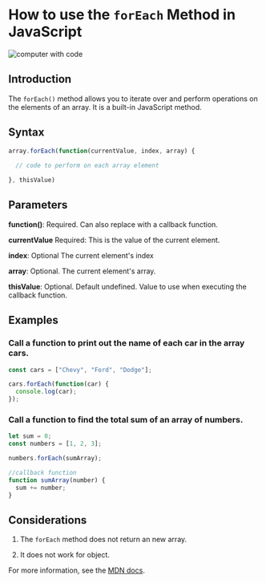 # How to use the `forEach` Method in JavaScript
![computer with code](https://images.unsplash.com/photo-1524666643752-b381eb00effb?q=80&w=2071&auto=format&fit=crop&ixlib=rb-4.0.3&ixid=M3wxMjA3fDB8MHxwaG90by1wYWdlfHx8fGVufDB8fHx8fA%3D%3D)
## Introduction

The `forEach()` method allows you to iterate over and perform 
operations on the elements of an array. It is a built-in JavaScript method.

## Syntax
```javascript
array.forEach(function(currentValue, index, array) {
  
  // code to perform on each array element

}, thisValue)
```

## Parameters

**function()**: Required. Can also replace with a callback function.

**currentValue**
Required: This is the value of the current element.

**index**: Optional The current element's index

**array**: Optional. The current element's array.

**thisValue**: Optional. Default undefined. Value to use when executing the callback function.

## Examples

### Call a function to print out the name of each car in the array cars.

```javascript
const cars = ["Chevy", "Ford", "Dodge"];

cars.forEach(function(car) {
  console.log(car);
});
```
### Call a function to find the total sum of an array of numbers.

```javascript
let sum = 0;
const numbers = [1, 2, 3];

numbers.forEach(sumArray);

//callback function
function sumArray(number) {
  sum += number;
}
```

## Considerations

1. The `forEach` method does not return an new array.

2. It does not work for object.

For more information, see the [MDN docs](https://developer.mozilla.org/en-US/docs/Web/JavaScript/Reference/Global_Objects/Array/forEach).